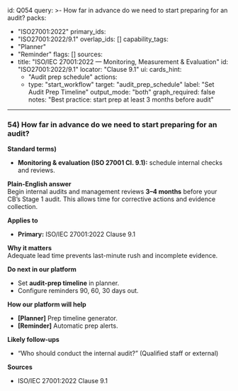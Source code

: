 id: Q054
query: >-
  How far in advance do we need to start preparing for an audit?
packs:
  - "ISO27001:2022"
primary_ids:
  - "ISO27001:2022/9.1"
overlap_ids: []
capability_tags:
  - "Planner"
  - "Reminder"
flags: []
sources:
  - title: "ISO/IEC 27001:2022 — Monitoring, Measurement & Evaluation"
    id: "ISO27001:2022/9.1"
    locator: "Clause 9.1"
ui:
  cards_hint:
    - "Audit prep schedule"
  actions:
    - type: "start_workflow"
      target: "audit_prep_schedule"
      label: "Set Audit Prep Timeline"
output_mode: "both"
graph_required: false
notes: "Best practice: start prep at least 3 months before audit"
---
### 54) How far in advance do we need to start preparing for an audit?

**Standard terms)**  
- **Monitoring & evaluation (ISO 27001 Cl. 9.1):** schedule internal checks and reviews.

**Plain-English answer**  
Begin internal audits and management reviews **3–4 months** before your CB’s Stage 1 audit. This allows time for corrective actions and evidence collection.

**Applies to**  
- **Primary:** ISO/IEC 27001:2022 Clause 9.1

**Why it matters**  
Adequate lead time prevents last-minute rush and incomplete evidence.

**Do next in our platform**  
- Set **audit-prep timeline** in planner.  
- Configure reminders 90, 60, 30 days out.

**How our platform will help**  
- **[Planner]** Prep timeline generator.  
- **[Reminder]** Automatic prep alerts.

**Likely follow-ups**  
- “Who should conduct the internal audit?” (Qualified staff or external)

**Sources**  
- ISO/IEC 27001:2022 Clause 9.1
